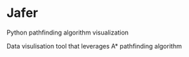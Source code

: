 # Jafer
Python pathfinding algorithm visualization 

Data visulisation tool that leverages A* pathfinding algorithm
